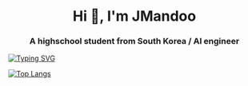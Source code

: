 <h1 align="center">Hi 👋, I'm JMandoo</h1>
<h3 align="center">A highschool student from South Korea / AI engineer </h3>

[![Typing SVG](https://readme-typing-svg.demolab.com?font=Nanum+Gothic&weight=800&pause=1000&color=00000&width=435&lines=Welcome+to+JMandoo's+GitHub)](https://git.io/typing-svg)

[![Top Langs](https://github-readme-stats.vercel.app/api/top-langs/?username=JMandoo1014&layout=compact)](https://github.com/anuraghazra/github-readme-stats)
